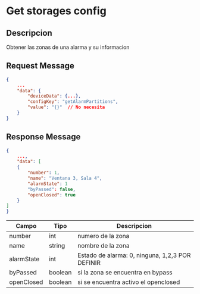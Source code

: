 # Get storages config

## Descripcion

Obtener las zonas de una alarma y su informacion

## Request Message

```json
{
    ...
    "data": {
        "deviceData": {...},
        "configKey": "getAlarmPartitions",
        "value": "{}"  // No necesita
    }
}
```

## Response Message

```json
{
    ...,
    "data": [
    {
        "number": 1,
        "name": "Ventana 3, Sala 4",
        "alarmState": 1
        "byPassed": false,
        "openClosed": true
    }
]
}
```

| Campo      | Tipo    | Descripcion                                     |
| ---------- | ------- | ----------------------------------------------- |
| number     | int     | numero de la zona                               |
| name       | string  | nombre de la zona                               |
| alarmState | int     | Estado de alarma: 0, ninguna, 1,2,3 POR DEFINIR |
| byPassed   | boolean | si la zona se encuentra en bypass               |
| openClosed | boolean | si se encuentra activo el openclosed            |
